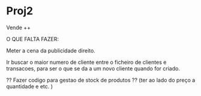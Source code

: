 # Proj2
Vende ++

O QUE FALTA FAZER:

Meter a cena da publicidade direito.

Ir buscar o maior numero de cliente entre o ficheiro de clientes e transacoes, para ser o que se da a um novo cliente quando for criado.

?? Fazer codigo para gestao de stock de produtos ?? 
  (ter ao lado do preço a quantidade e etc. )
